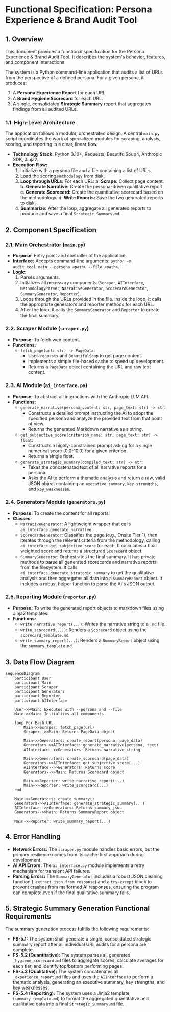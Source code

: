 # Functional Specification: Persona Experience & Brand Audit Tool

## 1. Overview

This document provides a functional specification for the Persona Experience & Brand Audit Tool. It describes the system's behavior, features, and component interactions.

The system is a Python command-line application that audits a list of URLs from the perspective of a defined persona. For a given persona, it produces:

1.  A **Persona Experience Report** for each URL.
2.  A **Brand Hygiene Scorecard** for each URL.
3.  A single, consolidated **Strategic Summary** report that aggregates findings from all audited URLs.

### 1.1. High-Level Architecture

The application follows a modular, orchestrated design. A central `main.py` script coordinates the work of specialized modules for scraping, analysis, scoring, and reporting in a clear, linear flow.

- **Technology Stack:** Python 3.10+, Requests, BeautifulSoup4, Anthropic SDK, Jinja2.
- **Execution Flow:**
  1.  Initialize with a persona file and a file containing a list of URLs.
  2.  Load the scoring `Methodology` from disk.
  3.  **Loop through URLs:** For each URL:
      a. **Scrape:** Collect page content.
      b. **Generate Narrative:** Create the persona-driven qualitative report.
      c. **Generate Scorecard:** Create the quantitative scorecard based on the methodology.
      d. **Write Reports:** Save the two generated reports to disk.
  4.  **Summarize:** After the loop, aggregate all generated reports to produce and save a final `Strategic_Summary.md`.

## 2. Component Specification

### 2.1. Main Orchestrator (`main.py`)

- **Purpose:** Entry point and controller of the application.
- **Interface:** Accepts command-line arguments: `python -m audit_tool.main --persona <path> --file <path>`.
- **Logic:**
  1.  Parses arguments.
  2.  Initializes all necessary components (`Scraper`, `AIInterface`, `MethodologyParser`, `NarrativeGenerator`, `ScorecardGenerator`, `SummaryGenerator`, `Reporter`).
  3.  Loops through the URLs provided in the file. Inside the loop, it calls the appropriate generators and reporter methods for each URL.
  4.  After the loop, it calls the `SummaryGenerator` and `Reporter` to create the final summary.

### 2.2. Scraper Module (`scraper.py`)

- **Purpose:** To fetch web content.
- **Functions:**
  - `fetch_page(url: str) -> PageData`:
    - Uses `requests` and `BeautifulSoup` to get page content.
    - Implements a simple file-based cache to speed up development.
    - Returns a `PageData` object containing the URL and raw text content.

### 2.3. AI Module (`ai_interface.py`)

- **Purpose:** To abstract all interactions with the Anthropic LLM API.
- **Functions:**
  - `generate_narrative(persona_content: str, page_text: str) -> str`:
    - Constructs a detailed prompt instructing the AI to adopt the specified persona and analyze the provided text from that point of view.
    - Returns the generated Markdown narrative as a string.
  - `get_subjective_score(criterion_name: str, page_text: str) -> float`:
    - Constructs a highly-constrained prompt asking for a single numerical score (0.0-10.0) for a given criterion.
    - Returns a single float.
  - `generate_strategic_summary(compiled_text: str) -> str`:
    - Takes the concatenated text of all narrative reports for a persona.
    - Asks the AI to perform a thematic analysis and return a raw, valid JSON object containing an `executive_summary`, `key_strengths`, and `key_weaknesses`.

### 2.4. Generators Module (`generators.py`)

- **Purpose:** To create the content for all reports.
- **Classes:**
  - `NarrativeGenerator`: A lightweight wrapper that calls `ai_interface.generate_narrative`.
  - `ScorecardGenerator`: Classifies the page (e.g., Onsite Tier 1), then iterates through the relevant criteria from the methodology, calling `ai_interface.get_subjective_score` for each. It calculates a final weighted score and returns a structured `Scorecard` object.
  - `SummaryGenerator`: Orchestrates the final summary. It has private methods to parse all generated scorecards and narrative reports from the filesystem. It calls `ai_interface.generate_strategic_summary` to get the qualitative analysis and then aggregates all data into a `SummaryReport` object. It includes a robust helper function to parse the AI's JSON output.

### 2.5. Reporting Module (`reporter.py`)

- **Purpose:** To write the generated report objects to markdown files using Jinja2 templates.
- **Functions:**
  - `write_narrative_report(...)`: Writes the narrative string to a `.md` file.
  - `write_scorecard(...)`: Renders a `Scorecard` object using the `scorecard_template.md`.
  - `write_summary_report(...)`: Renders a `SummaryReport` object using the `summary_template.md`.

## 3. Data Flow Diagram

```mermaid
sequenceDiagram
    participant User
    participant Main
    participant Scraper
    participant Generators
    participant Reporter
    participant AIInterface

    User->>Main: Executes with --persona and --file
    Main->>Main: Initializes all components

    loop For Each URL
        Main->>Scraper: fetch_page(url)
        Scraper-->>Main: Returns PageData object

        Main->>Generators: create_report(persona, page_data)
        Generators->>AIInterface: generate_narrative(persona, text)
        AIInterface-->>Generators: Returns narrative_string

        Main->>Generators: create_scorecard(page_data)
        Generators->>AIInterface: get_subjective_score(...)
        AIInterface-->>Generators: Returns score
        Generators-->>Main: Returns Scorecard object

        Main->>Reporter: write_narrative_report(...)
        Main->>Reporter: write_scorecard(...)
    end

    Main->>Generators: create_summary()
    Generators->>AIInterface: generate_strategic_summary(...)
    AIInterface-->>Generators: Returns summary_json
    Generators-->>Main: Returns SummaryReport object

    Main->>Reporter: write_summary_report(...)
```

## 4. Error Handling

- **Network Errors:** The `scraper.py` module handles basic errors, but the primary resilience comes from its cache-first approach during development.
- **AI API Errors:** The `ai_interface.py` module implements a retry mechanism for transient API failures.
- **Parsing Errors:** The `SummaryGenerator` includes a robust JSON cleaning function (`_extract_json_from_response`) and a `try-except` block to prevent crashes from malformed AI responses, ensuring the program can complete even if the final qualitative summary fails.

## 5. Strategic Summary Generation Functional Requirements

The summary generation process fulfills the following requirements:

- **FS-5.1:** The system shall generate a single, consolidated strategic summary report after all individual URL audits for a persona are complete.
- **FS-5.2 (Quantitative):** The system parses all generated `_hygiene_scorecard.md` files to aggregate scores, calculate averages for each tier, and identify top/bottom performing pages.
- **FS-5.3 (Qualitative):** The system concatenates all `_experience_report.md` files and uses the `AIInterface` to perform a thematic analysis, generating an executive summary, key strengths, and key weaknesses.
- **FS-5.4 (Reporting):** The system uses a Jinja2 template (`summary_template.md`) to format the aggregated quantitative and qualitative data into a final `Strategic_Summary.md` file.
